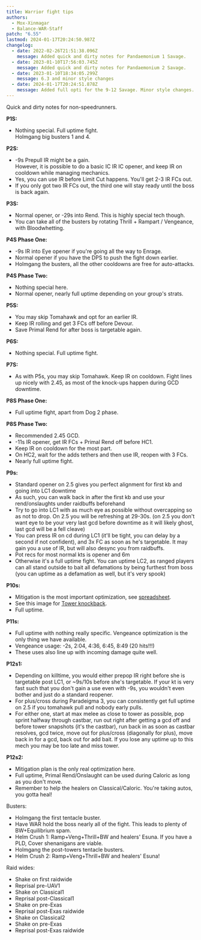 ```yaml
---
title: Warrior fight tips
authors:
  - Mox-Xinmagar
  - Balance-WAR-Staff
patch: "6.55"
lastmod: 2024-01-17T20:24:50.987Z
changelog:
  - date: 2022-02-26T21:51:38.096Z
    message: Added quick and dirty notes for Pandaemonium 1 Savage.
  - date: 2023-01-10T17:56:03.745Z
    message: Added quick and dirty notes for Pandaemonium 2 Savage.
  - date: 2023-01-10T18:34:05.299Z
    message: 6.3 and minor style changes
  - date: 2024-01-17T20:24:51.878Z
    message: Added full opti for the 9-12 Savage. Minor style changes.
---
```

Quick and dirty notes for non-speedrunners.  

**P1S:**  
* Nothing special. Full uptime fight.  
Holmgang big busters 1 and 4.  

**P2S:**  
* -9s Prepull IR might be a gain.  
However, it is possible to do a basic IC IR IC opener, and keep IR on cooldown while managing mechanics.  
* Yes, you can use IR before Limit Cut happens. You'll get 2-3 IR FCs out.  
* If you only got two IR FCs out, the third one will stay ready until the boss is back again.  

**P3S:**  
* Normal opener, or -29s into Rend. This is highly special tech though.  
* You can take all of the busters by rotating Thrill + Rampart / Vengeance, with Bloodwhetting.  

**P4S Phase One:**  
* -9s IR into Eye opener if you're going all the way to Enrage.  
* Normal opener if you have the DPS to push the fight down earlier.  
* Holmgang the busters, all the other cooldowns are free for auto-attacks.  

**P4S Phase Two:**  
* Nothing special here.  
* Normal opener, nearly full uptime depending on your group's strats.

**P5S:**
* You may skip Tomahawk and opt for an earlier IR. 
* Keep IR rolling and get 3 FCs off before Devour. 
* Save Primal Rend for after boss is targetable again.

**P6S:**
* Nothing special. Full uptime fight.

**P7S:**
* As with P5s, you may skip Tomahawk. Keep IR on cooldown. Fight lines up nicely with 2.45, as most of the knock-ups happen during GCD downtime.

**P8S Phase One:**
* Full uptime fight, apart from Dog 2 phase.

**P8S Phase Two:**
* Recommended 2.45 GCD. 
* -11s IR opener, get IR FCs + Primal Rend off before HC1. 
* Keep IR on cooldown for the most part. 
* On HC2, wait for the adds tethers and then use IR, reopen with 3 FCs. 
* Nearly full uptime fight.



**P9s:**

* Standard opener on 2.5 gives you perfect alignment for first kb and going into LC1 downtime
* As such, you can walk back in after the first kb and use your rend/onslaughts under raidbuffs beforehand
* Try to go into LC1 with as much eye as possible without overcapping so as not to drop. On 2.5 you will be refreshing at 29-30s. (on 2.5 you don't want eye to be your very last gcd before downtime as it will likely ghost, last gcd will be a fell cleave)
* You can press IR on cd during LC1 (it'll be tight, you can delay by a second if not confident), and 3x FC as soon as he's targetable. It may gain you a use of IR, but will also desync you from raidbuffs.
* Pot recs for most normal kts is opener and 6m
* Otherwise it's a full uptime fight. You can uptime LC2, as ranged players can all stand outside to bait all defamations by being furthest from boss (you can uptime as a defamation as well, but it's very spook)

**P10s:**  
* Mitigation is the most important optimization, see [spreadsheet](
https://docs.google.com/spreadsheets/d/1R0PyFFwRgmJEMnu3U2p2-Kq4IYj9TGw6iUmV3P6A3u8/edit?usp=sharing).  
* See this image for [Tower knockback](https://cdn.discordapp.com/attachments/1112824356687585401/1113228862260793374/image.png).  
* Full uptime.

**P11s:**  
* Full uptime with nothing really specific. Vengeance optimization is the only thing we have available.
* Vengeance usage: -2s, 2:04, 4:36, 6:45, 8:49 (20 hits!!!)
* These uses also line up with incoming damage quite well.

**P12s1:**
* Depending on killtime, you would either prepop IR right before she is targetable post LC1, or ~9s/10s before she's targetable. If your kt is very fast such that you don't gain a use even with -9s, you wouldn't even bother and just do a standard reopener.  
* For plus/cross during Paradeigma 3, you can consistently get full uptime on 2.5 if you tomahawk pull and nobody early pulls.
* For either one, start at max melee as close to tower as possible, pop sprint halfway through castbar, run out right after getting a gcd off and before tower snapshots (it's the castbar), run back in as soon as castbar resolves, gcd twice, move out for plus/cross (diagonally for plus),  move back in for a gcd, back out for add bait. If you lose any uptime up to this mech you may be too late and miss tower. 

**P12s2:**  
* Mitigation plan is the only real optimization here.
* Full uptime, Primal Rend/Onslaught can be used during Caloric as long as you don't move.
* Remember to help the healers on Classical/Caloric. You're taking autos, you gotta heal!

Busters: 

* Holmgang the first tentacle buster. 
* Have WAR hold the boss nearly all of the fight. This leads to plenty of BW+Equilibrium spam. 
* Helm Crush 1: Ramp+Veng+Thrill+BW and healers' Esuna. If you have a PLD, Cover shenanigans are viable. 
* Holmgang the post-towers tentacle busters. 
* Helm Crush 2: Ramp+Veng+Thrill+BW and healers' Esuna!  

Raid wides: 
* Shake on first raidwide
* Reprisal pre-UAV1
* Shake on Classical1
* Reprisal post-Classical1
* Shake on pre-Exas
* Reprisal post-Exas raidwide
* Shake on Classical2
* Shake on pre-Exas
* Reprisal post-Exas raidwide